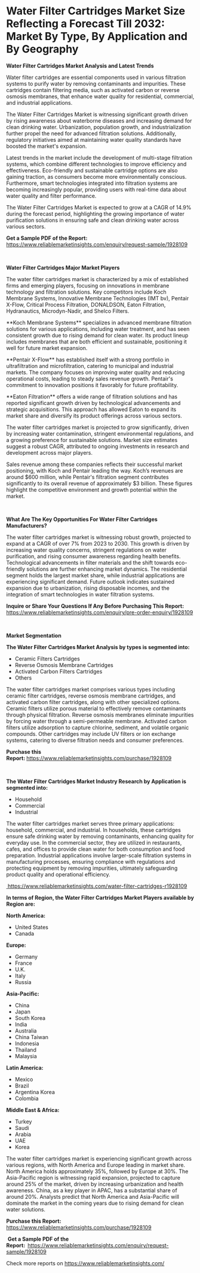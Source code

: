 <p><h1>Water Filter Cartridges Market Size Reflecting a Forecast Till 2032: Market By Type, By Application and By Geography</h1></p><p><strong>Water Filter Cartridges Market Analysis and Latest Trends</strong></p>
<p><p>Water filter cartridges are essential components used in various filtration systems to purify water by removing contaminants and impurities. These cartridges contain filtering media, such as activated carbon or reverse osmosis membranes, that enhance water quality for residential, commercial, and industrial applications.</p><p>The Water Filter Cartridges Market is witnessing significant growth driven by rising awareness about waterborne diseases and increasing demand for clean drinking water. Urbanization, population growth, and industrialization further propel the need for advanced filtration solutions. Additionally, regulatory initiatives aimed at maintaining water quality standards have boosted the market's expansion.</p><p>Latest trends in the market include the development of multi-stage filtration systems, which combine different technologies to improve efficiency and effectiveness. Eco-friendly and sustainable cartridge options are also gaining traction, as consumers become more environmentally conscious. Furthermore, smart technologies integrated into filtration systems are becoming increasingly popular, providing users with real-time data about water quality and filter performance.</p><p>The Water Filter Cartridges Market is expected to grow at a CAGR of 14.9% during the forecast period, highlighting the growing importance of water purification solutions in ensuring safe and clean drinking water across various sectors.</p></p>
<p><strong>Get a Sample PDF of the Report:&nbsp;</strong> <a href="https://www.reliablemarketinsights.com/enquiry/request-sample/1928109?utm_campaign=2287&utm_medium=2&utm_source=Github&utm_content=ia&utm_term=07022025&utm_id=water-filter-cartridges">https://www.reliablemarketinsights.com/enquiry/request-sample/1928109</a></p>
<p>&nbsp;</p>
<p><strong>Water Filter Cartridges Major Market Players</strong></p>
<p><p>The water filter cartridges market is characterized by a mix of established firms and emerging players, focusing on innovations in membrane technology and filtration solutions. Key competitors include Koch Membrane Systems, Innovative Membrane Technologies (IMT bv), Pentair X-Flow, Critical Process Filtration, DONALDSON, Eaton Filtration, Hydranautics, Microdyn-Nadir, and Shelco Filters.</p><p>**Koch Membrane Systems** specializes in advanced membrane filtration solutions for various applications, including water treatment, and has seen consistent growth due to rising demand for clean water. Its product lineup includes membranes that are both efficient and sustainable, positioning it well for future market expansion.</p><p>**Pentair X-Flow** has established itself with a strong portfolio in ultrafiltration and microfiltration, catering to municipal and industrial markets. The company focuses on improving water quality and reducing operational costs, leading to steady sales revenue growth. Pentair's commitment to innovation positions it favorably for future profitability.</p><p>**Eaton Filtration** offers a wide range of filtration solutions and has reported significant growth driven by technological advancements and strategic acquisitions. This approach has allowed Eaton to expand its market share and diversify its product offerings across various sectors.</p><p>The water filter cartridges market is projected to grow significantly, driven by increasing water contamination, stringent environmental regulations, and a growing preference for sustainable solutions. Market size estimates suggest a robust CAGR, attributed to ongoing investments in research and development across major players.</p><p>Sales revenue among these companies reflects their successful market positioning, with Koch and Pentair leading the way. Koch’s revenues are around $600 million, while Pentair's filtration segment contributes significantly to its overall revenue of approximately $3 billion. These figures highlight the competitive environment and growth potential within the market.</p></p>
<p>&nbsp;</p>
<p><strong>What Are The Key Opportunities For Water Filter Cartridges Manufacturers?</strong></p>
<p><p>The water filter cartridges market is witnessing robust growth, projected to expand at a CAGR of over 7% from 2023 to 2030. This growth is driven by increasing water quality concerns, stringent regulations on water purification, and rising consumer awareness regarding health benefits. Technological advancements in filter materials and the shift towards eco-friendly solutions are further enhancing market dynamics. The residential segment holds the largest market share, while industrial applications are experiencing significant demand. Future outlook indicates sustained expansion due to urbanization, rising disposable incomes, and the integration of smart technologies in water filtration systems.</p></p>
<p><strong>Inquire or Share Your Questions If Any Before Purchasing This Report:</strong> <a href="https://www.reliablemarketinsights.com/enquiry/pre-order-enquiry/1928109?utm_campaign=2287&utm_medium=2&utm_source=Github&utm_content=ia&utm_term=07022025&utm_id=water-filter-cartridges">https://www.reliablemarketinsights.com/enquiry/pre-order-enquiry/1928109</a></p>
<p>&nbsp;</p>
<p><strong>Market Segmentation</strong></p>
<p><strong>The Water Filter Cartridges Market Analysis by types is segmented into:</strong></p>
<p><ul><li>Ceramic Filters Cartridges</li><li>Reverse Osmosis Membrane Cartridges</li><li>Activated Carbon Filters Cartridges</li><li>Others</li></ul></p>
<p><p>The water filter cartridges market comprises various types including ceramic filter cartridges, reverse osmosis membrane cartridges, and activated carbon filter cartridges, along with other specialized options. Ceramic filters utilize porous material to effectively remove contaminants through physical filtration. Reverse osmosis membranes eliminate impurities by forcing water through a semi-permeable membrane. Activated carbon filters utilize adsorption to capture chlorine, sediment, and volatile organic compounds. Other cartridges may include UV filters or ion exchange systems, catering to diverse filtration needs and consumer preferences.</p></p>
<p><strong>Purchase this Report:&nbsp;</strong><a href="https://www.reliablemarketinsights.com/purchase/1928109?utm_campaign=2287&utm_medium=2&utm_source=Github&utm_content=ia&utm_term=07022025&utm_id=water-filter-cartridges">https://www.reliablemarketinsights.com/purchase/1928109</a></p>
<p>&nbsp;</p>
<p><strong>The Water Filter Cartridges Market Industry Research by Application is segmented into:</strong></p>
<p><ul><li>Household</li><li>Commercial</li><li>Industrial</li></ul></p>
<p><p>The water filter cartridges market serves three primary applications: household, commercial, and industrial. In households, these cartridges ensure safe drinking water by removing contaminants, enhancing quality for everyday use. In the commercial sector, they are utilized in restaurants, cafes, and offices to provide clean water for both consumption and food preparation. Industrial applications involve larger-scale filtration systems in manufacturing processes, ensuring compliance with regulations and protecting equipment by removing impurities, ultimately safeguarding product quality and operational efficiency.</p></p>
<p><a href="https://www.reliablemarketinsights.com/water-filter-cartridges-r1928109?utm_campaign=2287&utm_medium=2&utm_source=Github&utm_content=ia&utm_term=07022025&utm_id=water-filter-cartridges">&nbsp;https://www.reliablemarketinsights.com/water-filter-cartridges-r1928109</a></p>
<p><strong>In terms of Region, the Water Filter Cartridges Market Players available by Region are:</strong></p>
<p>
    <p> <strong> North America: </strong>
        <ul>
            <li>United States</li>
            <li>Canada</li>
        </ul>
        </p> 
    <p> <strong> Europe: </strong>
        <ul>
            <li>Germany</li>
            <li>France</li>
            <li>U.K.</li>
            <li>Italy</li>
            <li>Russia</li>
        </ul>
        </p> 
    <p> <strong> Asia-Pacific: </strong>
        <ul>
            <li>China</li>
            <li>Japan</li>
            <li>South Korea</li>
            <li>India</li>
            <li>Australia</li>
            <li>China Taiwan</li>
            <li>Indonesia</li>
            <li>Thailand</li>
            <li>Malaysia</li>
        </ul>
        </p> 
    <p> <strong> Latin America: </strong>
        <ul>
            <li>Mexico</li>
            <li>Brazil</li>
            <li>Argentina Korea</li>
            <li>Colombia</li>
        </ul>
        </p> 
    <p> <strong> Middle East & Africa: </strong>
        <ul>
            <li>Turkey</li>
            <li>Saudi</li>
            <li>Arabia</li>
            <li>UAE</li>
            <li>Korea</li>
        </ul>
    </p>
    </p>
<p><p>The water filter cartridges market is experiencing significant growth across various regions, with North America and Europe leading in market share. North America holds approximately 35%, followed by Europe at 30%. The Asia-Pacific region is witnessing rapid expansion, projected to capture around 25% of the market, driven by increasing urbanization and health awareness. China, as a key player in APAC, has a substantial share of around 20%. Analysts predict that North America and Asia-Pacific will dominate the market in the coming years due to rising demand for clean water solutions.</p></p>
<p><strong>Purchase this Report: </strong><a href="https://www.reliablemarketinsights.com/purchase/1928109?utm_campaign=2287&utm_medium=2&utm_source=Github&utm_content=ia&utm_term=07022025&utm_id=water-filter-cartridges">https://www.reliablemarketinsights.com/purchase/1928109</a></p>
<p>&nbsp;<strong>Get a Sample PDF of the Report:&nbsp;&nbsp;</strong><a href="https://www.reliablemarketinsights.com/enquiry/request-sample/1928109?utm_campaign=2287&utm_medium=2&utm_source=Github&utm_content=ia&utm_term=07022025&utm_id=water-filter-cartridges">https://www.reliablemarketinsights.com/enquiry/request-sample/1928109</a></p>
<p><strong></strong></p>
<p>Check more reports on <a href="https://www.reliablemarketinsights.com/?utm_campaign=2287&utm_medium=2&utm_source=Github&utm_content=ia&utm_term=07022025&utm_id=water-filter-cartridges">https://www.reliablemarketinsights.com/</a></p>